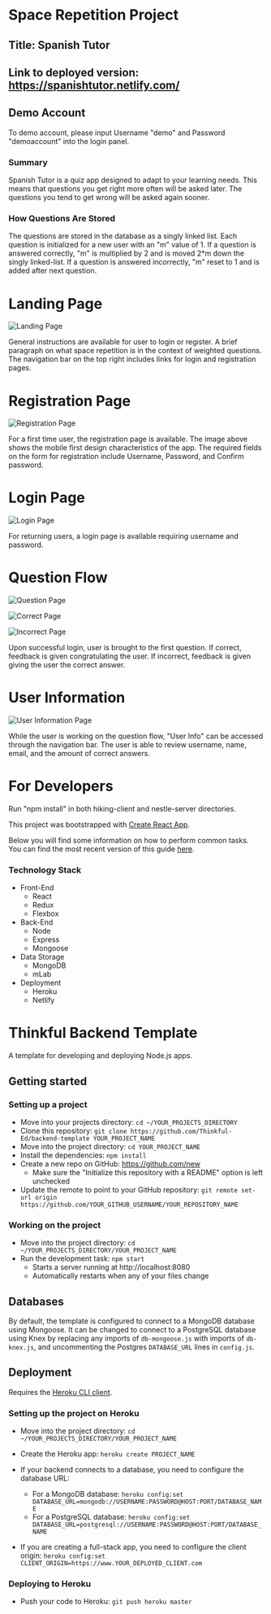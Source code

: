 # Space Repetition Project

## Title: Spanish Tutor
## Link to deployed version: https://spanishtutor.netlify.com/

## Demo Account
To demo account, please input Username "demo" and Password "demoaccount" into the login panel.

### Summary
Spanish Tutor is a quiz app designed to adapt to your learning needs. This means that questions you get right more often will be asked later. The questions you tend to get wrong will be asked again sooner.

### How Questions Are Stored
The questions are stored in the database as a singly linked list. Each question is initialized for a new user with an "m" value of 1. If a question is answered correctly, "m" is multiplied by 2 and is moved 2*m down the singly linked-list. If a question is answered incorrectly, "m" reset to 1 and is added after next question.

# Landing Page
![Landing Page](https://raw.githubusercontent.com/thinkful-ei18/Chris-Matt-Spaced-Rep-Server/master/img/instructions-full.png)

General instructions are available for user to login or register.  A brief paragraph on what space repetition is in the context of weighted questions. The navigation bar on the top right includes links for login and registration pages.

# Registration Page
![Registration Page](https://raw.githubusercontent.com/thinkful-ei18/Chris-Matt-Spaced-Rep-Server/master/img/Registration-mobile.png)

For a first time user, the registration page is available.  The image above shows the mobile first design characteristics of the app.  The required fields on the form for registration include Username, Password, and Confirm password.

# Login Page
![Login Page](https://raw.githubusercontent.com/thinkful-ei18/Chris-Matt-Spaced-Rep-Server/master/img/Login-mobile.png)

For returning users, a login page is available requiring username and password.

# Question Flow
![Question Page](https://raw.githubusercontent.com/thinkful-ei18/Chris-Matt-Spaced-Rep-Server/master/img/question-mobile.png)

![Correct Page](https://raw.githubusercontent.com/thinkful-ei18/Chris-Matt-Spaced-Rep-Server/master/img/correct-mobile.png)

![Incorrect Page](https://raw.githubusercontent.com/thinkful-ei18/Chris-Matt-Spaced-Rep-Server/master/img/incorrect-mobile.png)

Upon successful login, user is brought to the first question.  If correct, feedback is given congratulating the user.  If incorrect, feedback is given giving the user the correct answer.

# User Information
![User Information Page](https://raw.githubusercontent.com/thinkful-ei18/Chris-Matt-Spaced-Rep-Server/master/img/userinfo-mobile.png)

While the user is working on the question flow, "User Info" can be accessed through the navigation bar.  The user is able to review username, name, email, and the amount of correct answers.

# For Developers
Run "npm install" in both hiking-client and nestle-server directories.


This project was bootstrapped with [Create React App](https://github.com/facebookincubator/create-react-app).

Below you will find some information on how to perform common tasks.<br>
You can find the most recent version of this guide [here](https://github.com/facebookincubator/create-react-app/blob/master/packages/react-scripts/template/README.md).

### Technology Stack
* Front-End
  * React
  * Redux
  * Flexbox
* Back-End
  * Node
  * Express
  * Mongoose
* Data Storage
  * MongoDB
  * mLab
* Deployment
  * Heroku
  * Netlify

# Thinkful Backend Template

A template for developing and deploying Node.js apps.

## Getting started

### Setting up a project

* Move into your projects directory: `cd ~/YOUR_PROJECTS_DIRECTORY`
* Clone this repository: `git clone https://github.com/Thinkful-Ed/backend-template YOUR_PROJECT_NAME`
* Move into the project directory: `cd YOUR_PROJECT_NAME`
* Install the dependencies: `npm install`
* Create a new repo on GitHub: https://github.com/new
    * Make sure the "Initialize this repository with a README" option is left unchecked
* Update the remote to point to your GitHub repository: `git remote set-url origin https://github.com/YOUR_GITHUB_USERNAME/YOUR_REPOSITORY_NAME`

### Working on the project

* Move into the project directory: `cd ~/YOUR_PROJECTS_DIRECTORY/YOUR_PROJECT_NAME`
* Run the development task: `npm start`
    * Starts a server running at http://localhost:8080
    * Automatically restarts when any of your files change

## Databases

By default, the template is configured to connect to a MongoDB database using Mongoose.  It can be changed to connect to a PostgreSQL database using Knex by replacing any imports of `db-mongoose.js` with imports of `db-knex.js`, and uncommenting the Postgres `DATABASE_URL` lines in `config.js`.

## Deployment

Requires the [Heroku CLI client](https://devcenter.heroku.com/articles/heroku-command-line).

### Setting up the project on Heroku

* Move into the project directory: `cd ~/YOUR_PROJECTS_DIRECTORY/YOUR_PROJECT_NAME`
* Create the Heroku app: `heroku create PROJECT_NAME`

* If your backend connects to a database, you need to configure the database URL:
    * For a MongoDB database: `heroku config:set DATABASE_URL=mongodb://USERNAME:PASSWORD@HOST:PORT/DATABASE_NAME`
    * For a PostgreSQL database: `heroku config:set DATABASE_URL=postgresql://USERNAME:PASSWORD@HOST:PORT/DATABASE_NAME`

* If you are creating a full-stack app, you need to configure the client origin: `heroku config:set CLIENT_ORIGIN=https://www.YOUR_DEPLOYED_CLIENT.com`

### Deploying to Heroku

* Push your code to Heroku: `git push heroku master`
